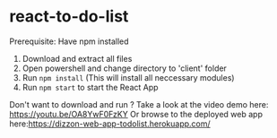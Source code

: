 # react-to-do-list

Prerequisite: Have npm installed

1. Download and extract all files
2. Open powershell and change directory to 'client' folder
3. Run ```npm install``` (This will install all neccessary modules)
4. Run ```npm start``` to start the React App

Don't want to download and run ? Take a look at the video demo here:
https://youtu.be/OA8YwF0FzKY
Or browse to the deployed web app here:https://dizzon-web-app-todolist.herokuapp.com/
